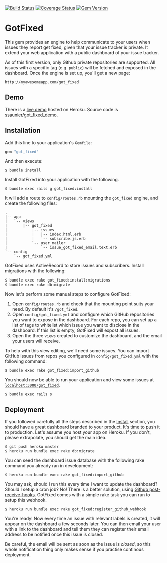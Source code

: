 [![Build Status](https://travis-ci.org/ssaunier/got_fixed.png)](https://travis-ci.org/ssaunier/got_fixed)
[![Coverage Status](https://coveralls.io/repos/ssaunier/got_fixed/badge.png?branch=mail-upon-issue-closed)](https://coveralls.io/r/ssaunier/got_fixed?branch=mail-upon-issue-closed)
[![Gem Version](https://badge.fury.io/rb/got_fixed.png)](http://badge.fury.io/rb/got_fixed)

# GotFixed

This gem provides an engine to help communicate to your users when issues they
report get fixed, given that your issue tracker is private. It extend your
web application with a public dashboard of your issue tracker.

As of this first version, only Github private repositories are supported. All
issues with a specific tag (e.g. `public`) will be fetched and exposed in
the dashboard. Once the engine is set up, you'll get a new page:

    http://myawesomeapp.com/got_fixed

## Demo

There is a [live demo](https://got-fixed-demo.herokuapp.com) hosted on Heroku.
Source code is [ssaunier/got_fixed_demo](https://github.com/ssaunier/got_fixed_demo).


## Installation

Add this line to your application's `Gemfile`:

```ruby
gem "got_fixed"
```

And then execute:

    $ bundle install

Install GotFixed into your application with the following.

    $ bundle exec rails g got_fixed:install

It will add a route to `config/routes.rb` mounting the `got_fixed` engine, and create
the following files:

```
.
|-- app
|   `-- views
|       |-- got_fixed
|           |-- issues
|           |   |-- index.html.erb
|           |   `-- subscribe.js.erb
|           `-- user_mailer
|               `-- issue_got_fixed_email.text.erb
`-- config
    `-- got_fixed.yml
```

GotFixed uses ActiveRecord to store issues and subscribers. Install migrations with
the following:

    $ bundle exec rake got_fixed:install:migrations
    $ bundle exec rake db:migrate

Now let's perform some manual steps to configure GotFixed:

1. Open `config/routes.rb` and check that the mounting point suits your need. By default it's `/got_fixed`.
2. Open `config/got_fixed.yml` and configure which GitHub repositories you want to expose in the dashboard.
   For each repo, you can set up a list of tags to whitelist which issue you want to disclose in the dashboard.
   If this list is empty, GotFixed will expost all issues.
3. Open the three `views` created to customize the dashboard, and the email your users will receive.

To help with this view editing, we'll need some issues. You can import GitHub issues
from repos you configured in `config/got_fixed.yml` with the following command:

    $ bundle exec rake got_fixed:import_github

You should now be able to run your application and view some issues at
[`localhost:3000/got_fixed`](http://localhost:3000/got_fixed).

    $ bundle exec rails s

## Deployment

If you followed carefully all the steps described in the [Install](#install) section,
you should have a great dashboard branded to your product. It's time to push it to production.
Let's assume you host your app on Heroku. If you don't, please extrapolate, you should get
the main idea.

    $ git push heroku master
    $ heroku run bundle exec rake db:migrate

You can seed the dashboard issue database with the following rake command you already
ran in development:

    $ heroku run bundle exec rake got_fixed:import_github

You may ask, should I run this every time I want to update the dashboard? Should I setup
a cron job? No! There is a better solution, using
[Github post-receive-hooks](https://help.github.com/articles/post-receive-hooks). GotFixed
comes with a simple rake task you can run to setup this webhook.

    $ heroku run bundle exec rake got_fixed:register_github_webhook

You're ready! Now every time an issue with relevant labels is created, it will appear on the
dashboard a few seconds later. You can then email your user with a link to the dashboard and
tell them they can register their email address to be notified once this issue is closed.

Be careful, the email will be sent as soon as the issue is *closed*, so this whole notification
thing only makes sense if you practise continous deployment.

